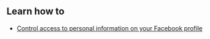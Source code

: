 
## Learn how to

- [Control access to personal information on your Facebook profile](en/topics/practice-4-safe-social-networks/2-access-personal-details/3-learn.md)
